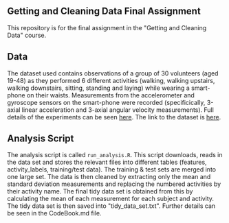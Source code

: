 ## Getting and Cleaning Data Final Assignment
This repository is for the final assignment in the "Getting and Cleaning Data" course. 

## Data
The dataset used contains observations of a group of 30 volunteers (aged 19-48) as they performed 6 different activities (walking, walking upstairs, walking downstairs, sitting, standing and laying) while wearing a smart-phone on their waists. Measurements from the accelerometer and gyroscope sensors on the smart-phone were recorded (specificically, 3-axial linear acceleration and 3-axial angular velocity measurements). Full details of the experiments can be seen <a href="http://archive.ics.uci.edu/ml/datasets/Human+Activity+Recognition+Using+Smartphones">here</a>. The link to the dataset is <a href="https://d396qusza40orc.cloudfront.net/getdata%2Fprojectfiles%2FUCI%20HAR%20Dataset.zip">here</a>.

## Analysis Script
The analysis script is called `run_analysis.R`. This script downloads, reads in the data set and stores the relevant files into different tables (features, activity_labels, training/test data). The training & test sets are merged into one large set. The data is then cleaned by extracting only the mean and standard deviation measurements and replacing the numbered activities by their activity name. The final tidy data set is obtained from this by calculating the mean of each measurement for each subject and activity. The tidy data set is then saved into "tidy_data_set.txt". Further details can be seen in the CodeBook.md file.